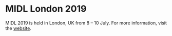 # MIDL London 2019

MIDL 2019 is held in London, UK from 8 – 10 July. For more information, visit the <a href="https://2019.midl.io/">website</a>.
